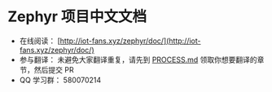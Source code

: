 ﻿# Zephyr 项目中文文档

- 在线阅读： [http://iot-fans.xyz/zephyr/doc/](http://iot-fans.xyz/zephyr/doc/)
- 参与翻译： 未避免大家翻译重复，请先到 [PROCESS.md](PROCESS.md) 领取你想要翻译的章节，然后提交 PR
- QQ 学习群： 580070214

